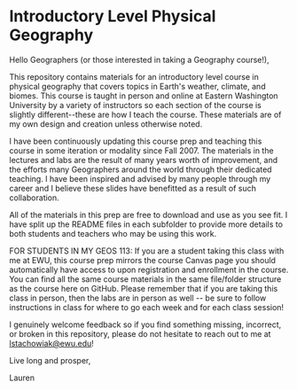 # Introductory Level Physical Geography

Hello Geographers (or those interested in taking a Geography course!),

This repository contains materials for an introductory level course in physical geography that covers topics in Earth's weather, climate, and biomes. This course is taught in person and online at Eastern Washington University by a variety of instructors so each section of the course is slightly different--these are how I teach the course. These materials are of my own design and creation unless otherwise noted.

I have been continuously updating this course prep and teaching this course in some iteration or modality since Fall 2007. The materials in the lectures and labs are the result of many years worth of improvement, and the efforts many Geographers around the world through their dedicated teaching. I have been inspired and advised by many people through my career and I believe these slides have benefitted as a result of such collaboration.

All of the materials in this prep are free to download and use as you see fit. I have split up the README files in each subfolder to provide more details to both students and teachers who may be using this work. 

FOR STUDENTS IN MY GEOS 113: If you are a student taking this class with me at EWU, this course prep mirrors the course Canvas page you should automatically have access to upon registration and enrollment in the course. You can find all the same course materials in the same file/folder structure as the course here on GitHub. Please remember that if you are taking this class in person, then the labs are in person as well -- be sure to follow instructions in class for where to go each week and for each class session!

I genuinely welcome feedback so if you find something missing, incorrect, or broken in this repository, please do not hesitate to reach out to me at lstachowiak@ewu.edu! 

Live long and prosper,

Lauren


